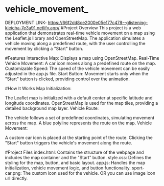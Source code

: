 # vehicle_movement_
DEPLOYMENT LINK- https://66f2dd8ce2000e05e177c478--glistening-kleicha-7e3a91.netlify.app/
#Project Overview
This project is a web application that demonstrates real-time vehicle movement on a map using the Leaflet.js library and OpenStreetMap. The application simulates a vehicle moving along a predefined route, with the user controlling the movement by clicking a "Start" button.

#Features
Interactive Map: Displays a map using OpenStreetMap.
Real-Time Vehicle Movement: A car icon moves along a predefined route on the map.
Customizable Speed: The speed of the vehicle movement can be easily adjusted in the app.js file.
Start Button: Movement starts only when the "Start" button is clicked, providing control over the animation.

#How It Works
Map Initialization:

The Leaflet map is initialized with a default center at specific latitude and longitude coordinates.
OpenStreetMap is used for the map tiles, providing a detailed background map layer.
Vehicle Route:

The vehicle follows a set of predefined coordinates, simulating movement across the map.
A blue polyline represents the route on the map.
Vehicle Movement:

A custom car icon is placed at the starting point of the route.
Clicking the "Start" button triggers the vehicle's movement along the route.

#Project Files
index.html: Contains the structure of the webpage and includes the map container and the "Start" button.
style.css: Defines the styling for the map, button, and basic layout.
app.js: Handles the map initialization, vehicle movement logic, and button functionality.
sport-car.png: The custom icon used for the vehicle. OR you can use image icon url directly.
